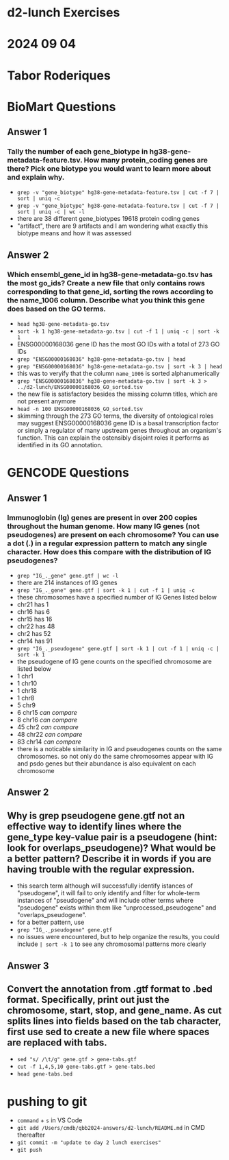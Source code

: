 # d2-lunch Exercises
# 2024 09 04
# Tabor Roderiques


# BioMart Questions
## Answer 1
### Tally the number of each gene_biotype in hg38-gene-metadata-feature.tsv. How many protein_coding genes are there? Pick one biotype you would want to learn more about and explain why.
-  `grep -v "gene_biotype" hg38-gene-metadata-feature.tsv | cut -f 7 | sort | uniq -c`
-  `grep -v "gene_biotype" hg38-gene-metadata-feature.tsv | cut -f 7 | sort | uniq -c | wc -l`
- there are 38 different gene_biotypes 19618 protein coding genes
-  "artifact", there are 9 artifacts and I am wondering what exactly this biotype means and how it was assessed


## Answer 2
### Which ensembl_gene_id in hg38-gene-metadata-go.tsv has the most go_ids? Create a new file that only contains rows corresponding to that gene_id, sorting the rows according to the name_1006 column. Describe what you think this gene does based on the GO terms.

- `head hg38-gene-metadata-go.tsv`
- `sort -k 1 hg38-gene-metadata-go.tsv | cut -f 1 | uniq -c | sort -k 1`
- ENSG00000168036 gene ID has the most GO IDs with a total of 273 GO IDs
- `grep "ENSG00000168036" hg38-gene-metadata-go.tsv | head`
- `grep "ENSG00000168036" hg38-gene-metadata-go.tsv | sort -k 3 | head`
- this was to veryify that the column `name_1006` is sorted alphanumerically
- `grep "ENSG00000168036" hg38-gene-metadata-go.tsv | sort -k 3 > ../d2-lunch/ENSG00000168036_GO_sorted.tsv`
- the new file is satisfactory besides the missing column titles, which are not present anymore
- `head -n 100 ENSG00000168036_GO_sorted.tsv`
- skimming through the 273 GO terms, the diversity of ontological roles may suggest ENSG00000168036 gene ID is a basal transcription factor or simply a regulator of many upstream genes throughout an organism's function. This can explain the ostensibly disjoint roles it performs as identified in its GO annotation. 



# GENCODE Questions
## Answer 1
### Immunoglobin (Ig) genes are present in over 200 copies throughout the human genome. How many IG genes (not pseudogenes) are present on each chromosome? You can use a dot (.) in a regular expression pattern to match any single character. How does this compare with the distribution of IG pseudogenes?
- `grep "IG_._gene" gene.gtf | wc -l`
- there are 214 instances of IG genes
- `grep "IG_._gene" gene.gtf | sort -k 1 | cut -f 1 | uniq -c`
- these chromosomes have a specified number of IG Genes listed below
- chr21 has 1
- chr16 has 6
- chr15 has 16 
- chr22 has 48
- chr2 has 52
- chr14 has 91
- `grep "IG_._pseudogene" gene.gtf | sort -k 1 | cut -f 1 | uniq -c | sort -k 1`
- the pseudogene of IG gene counts on the specified chromosome are listed below
- 1 chr1
- 1 chr10
- 1 chr18
- 1 chr8
- 5 chr9
- 6 chr15 *can compare*
- 8 chr16 *can compare*
- 45 chr2 *can compare*
- 48 chr22 *can compare*
- 83 chr14 *can compare*
- there is a noticable similarity in IG and pseudogenes counts on the same chromosomes. so not only do the same chromosomes appear with IG and psdo genes but their abundance is also equivalent on each chromosome

## Answer 2
## Why is grep pseudogene gene.gtf not an effective way to identify lines where the gene_type key-value pair is a pseudogene (hint: look for overlaps_pseudogene)? What would be a better pattern? Describe it in words if you are having trouble with the regular expression.

- this search term although will successfully identify istances of "pseudogene", it will fail to only identify and filter for whole-term instances of "pseudogene" and will include other terms where "pseudogene" exists within them like "unprocessed_pseudogene" and "overlaps_pseudogene". 
- for a better pattern, use
- `grep "IG_._pseudogene" gene.gtf`
- no issues were encountered, but to help organize the results, you could include `| sort -k 1` to see any chromosomal patterns more clearly

## Answer 3
## Convert the annotation from .gtf format to .bed format. Specifically, print out just the chromosome, start, stop, and gene_name. As cut splits lines into fields based on the tab character, first use sed to create a new file where spaces are replaced with tabs.
- `sed "s/ /\t/g" gene.gtf > gene-tabs.gtf`
- `cut -f 1,4,5,10 gene-tabs.gtf > gene-tabs.bed`
- `head gene-tabs.bed`








# pushing to git
-  `command` + `s` in VS Code
- `git add /Users/cmdb/qbb2024-answers/d2-lunch/README.md` in CMD thereafter
- `git commit -m "update to day 2 lunch exercises"` 
- `git push`